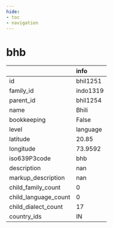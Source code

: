 ```yaml
---
hide:
- toc
- navigation
---
```

# bhb
|                      | info     |
|:---------------------|:---------|
| id                   | bhil1251 |
| family_id            | indo1319 |
| parent_id            | bhil1254 |
| name                 | Bhili    |
| bookkeeping          | False    |
| level                | language |
| latitude             | 20.85    |
| longitude            | 73.9592  |
| iso639P3code         | bhb      |
| description          | nan      |
| markup_description   | nan      |
| child_family_count   | 0        |
| child_language_count | 0        |
| child_dialect_count  | 17       |
| country_ids          | IN       |